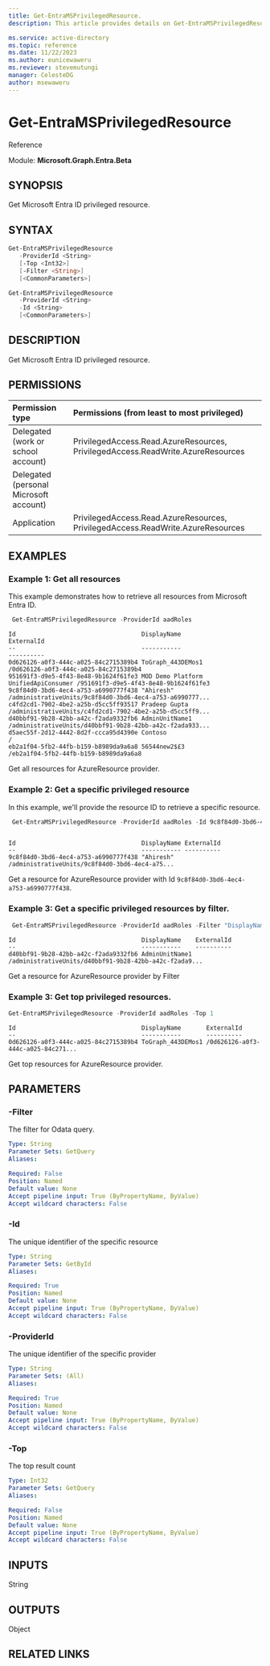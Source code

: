 ```yaml
---
title: Get-EntraMSPrivilegedResource.
description: This article provides details on Get-EntraMSPrivilegedResource command.

ms.service: active-directory
ms.topic: reference
ms.date: 11/22/2023
ms.author: eunicewaweru
ms.reviewer: stevemutungi
manager: CelesteDG
author: msewaweru
---
```


# Get-EntraMSPrivilegedResource

Reference

Module: **Microsoft.Graph.Entra.Beta**

## SYNOPSIS

Get Microsoft Entra ID privileged resource.

## SYNTAX

```powershell
Get-EntraMSPrivilegedResource
   -ProviderId <String>
   [-Top <Int32>]
   [-Filter <String>]
   [<CommonParameters>]
```

```powershell
Get-EntraMSPrivilegedResource
   -ProviderId <String>
   -Id <String>
   [<CommonParameters>]
```

## DESCRIPTION  
  
Get Microsoft Entra ID privileged resource.

## PERMISSIONS

|Permission type      | Permissions (from least to most privileged)              |
|:--------------------|:---------------------------------------------------------|
|Delegated (work or school account) | PrivilegedAccess.Read.AzureResources, PrivilegedAccess.ReadWrite.AzureResources    |
|Delegated (personal Microsoft account) |     |
|Application | PrivilegedAccess.Read.AzureResources, PrivilegedAccess.ReadWrite.AzureResources |

## EXAMPLES

### Example 1: Get all resources
    
This example demonstrates how to retrieve all resources from Microsoft Entra ID.

    
```powershell
 Get-EntraMSPrivilegedResource -ProviderId aadRoles
``` 
     

    
```Output
Id                                   DisplayName                          ExternalId
--                                   -----------                          ----------
0d626126-a0f3-444c-a025-84c2715389b4 ToGraph_443DEMos1                    /0d626126-a0f3-444c-a025-84c2715389b4
951691f3-d9e5-4f43-8e48-9b1624f61fe3 MOD Demo Platform UnifiedApiConsumer /951691f3-d9e5-4f43-8e48-9b1624f61fe3
9c8f84d0-3bd6-4ec4-a753-a6990777f438 "Ahiresh"                            /administrativeUnits/9c8f84d0-3bd6-4ec4-a753-a6990777...
c4fd2cd1-7902-4be2-a25b-d5cc5ff93517 Pradeep Gupta                        /administrativeUnits/c4fd2cd1-7902-4be2-a25b-d5cc5ff9...
d40bbf91-9b28-42bb-a42c-f2ada9332fb6 AdminUnitName1                       /administrativeUnits/d40bbf91-9b28-42bb-a42c-f2ada933...
d5aec55f-2d12-4442-8d2f-ccca95d4390e Contoso                              /
eb2a1f04-5fb2-44fb-b159-b8989da9a6a8 56544new2$£3                         /eb2a1f04-5fb2-44fb-b159-b8989da9a6a8
```
Get all resources for AzureResource provider.

### Example 2: Get a specific privileged resource
In this example, we'll provide the resource ID to retrieve a specific resource.

```powershell
 Get-EntraMSPrivilegedResource -ProviderId aadRoles -Id 9c8f84d0-3bd6-4ec4-a753-a6990777f438
```

```Output

Id                                   DisplayName ExternalId
--                                   ----------- ----------
9c8f84d0-3bd6-4ec4-a753-a6990777f438 "Ahiresh"   /administrativeUnits/9c8f84d0-3bd6-4ec4-a75...
```

Get a resource for AzureResource provider with Id `9c8f84d0-3bd6-4ec4-a753-a6990777f438`.

### Example 3: Get a specific privileged resources by filter.

```powershell
 Get-EntraMSPrivilegedResource -ProviderId aadRoles -Filter "DisplayName eq 'AdminUnitName1'"
```

```Output
Id                                   DisplayName    ExternalId
--                                   -----------    ----------
d40bbf91-9b28-42bb-a42c-f2ada9332fb6 AdminUnitName1 /administrativeUnits/d40bbf91-9b28-42bb-a42c-f2ada9...
```
Get a resource for AzureResource provider by Filter

### Example 3: Get top privileged resources.

```powershell
Get-EntraMSPrivilegedResource -ProviderId aadRoles -Top 1
```

```output
Id                                   DisplayName       ExternalId
--                                   -----------       ----------
0d626126-a0f3-444c-a025-84c2715389b4 ToGraph_443DEMos1 /0d626126-a0f3-444c-a025-84c271...
```
Get top resources for AzureResource provider.

## PARAMETERS

### -Filter
The filter for Odata query.

```yaml
Type: String
Parameter Sets: GetQuery
Aliases:

Required: False
Position: Named
Default value: None
Accept pipeline input: True (ByPropertyName, ByValue)
Accept wildcard characters: False
```

### -Id
The unique identifier of the specific resource

```yaml
Type: String
Parameter Sets: GetById
Aliases:

Required: True
Position: Named
Default value: None
Accept pipeline input: True (ByPropertyName, ByValue)
Accept wildcard characters: False
```

### -ProviderId
The unique identifier of the specific provider

```yaml
Type: String
Parameter Sets: (All)
Aliases:

Required: True
Position: Named
Default value: None
Accept pipeline input: True (ByPropertyName, ByValue)
Accept wildcard characters: False
```

### -Top
The top result count

```yaml
Type: Int32
Parameter Sets: GetQuery
Aliases:

Required: False
Position: Named
Default value: None
Accept pipeline input: True (ByPropertyName, ByValue)
Accept wildcard characters: False
```

## INPUTS
String

## OUTPUTS
Object


## RELATED LINKS
